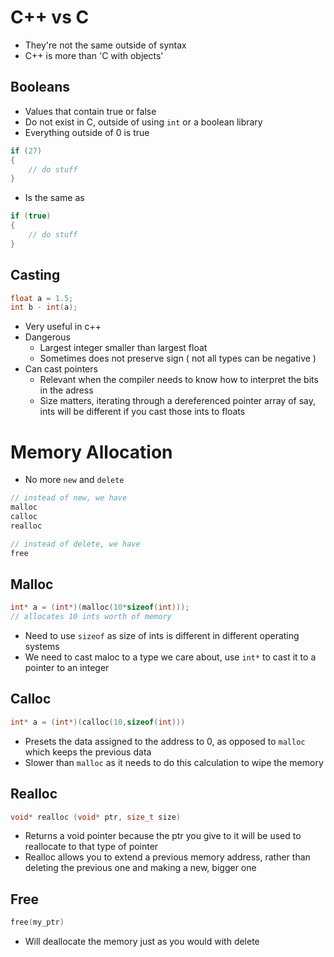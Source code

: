 # C++ vs C
- They're not the same outside of syntax
- C++ is more than 'C with objects'
## Booleans
- Values that contain true or false
- Do not exist in C, outside of using `int` or a boolean library
- Everything outside of 0 is true

```c
if (27)
{
	// do stuff
}
```

- Is the same as 

```cpp
if (true)
{
	// do stuff
}
```

## Casting

```cpp
float a = 1.5;
int b - int(a);
```

- Very useful in c++
- Dangerous
	- Largest integer smaller than largest float
	- Sometimes does not preserve sign ( not all types can be negative )
- Can cast pointers
	- Relevant when the compiler needs to know how to interpret the bits in the adress
	- Size matters, iterating through a dereferenced pointer array of say, ints will be different if you cast those ints to floats

# Memory Allocation
- No more `new` and `delete`

```c
// instead of new, we have
malloc
calloc
realloc

// instead of delete, we have
free
```

## Malloc

```C
int* a = (int*)(malloc(10*sizeof(int)));
// allocates 10 ints worth of memory
```

- Need to use `sizeof` as size of ints is different in different operating systems
- We need to cast maloc to a type we care about, use `int*` to cast it to a pointer to an integer

## Calloc

```c
int* a = (int*)(calloc(10,sizeof(int)))
```
- Presets the data assigned to the address to 0, as opposed to `malloc` which keeps the previous data
- Slower than `malloc` as it needs to do this calculation to wipe the memory

## Realloc

```c
void* realloc (void* ptr, size_t size)
```

- Returns a void pointer because the ptr you give to it will be used to reallocate to that type of pointer
- Realloc allows you to extend a previous memory address, rather than deleting the previous one and making a new, bigger one

## Free

```c
free(my_ptr)
```

- Will deallocate the memory just as you would with delete